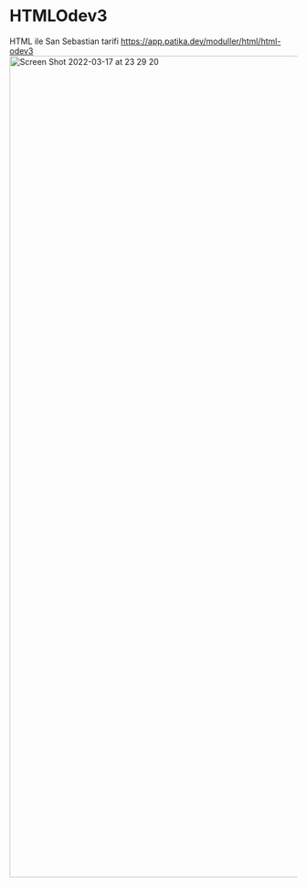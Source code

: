 # HTMLOdev3

HTML ile San Sebastian tarifi
https://app.patika.dev/moduller/html/html-odev3
<img width="1439" alt="Screen Shot 2022-03-17 at 23 29 20" src="https://user-images.githubusercontent.com/37042995/158889954-eda5110a-d4c5-4aa3-b5dd-45306a5940fc.png">
